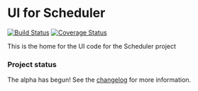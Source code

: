 # UI for Scheduler
[![Build Status](https://travis-ci.org/itryapitsin/scheduler-ui.svg?branch=master)](https://travis-ci.org/itryapitsin/scheduler-ui)
[![Coverage Status](https://coveralls.io/repos/github/itryapitsin/scheduler-ui/badge.svg?branch=master)](https://coveralls.io/github/itryapitsin/scheduler-ui?branch=master)

This is the home for the UI code for the Scheduler project

### Project status
The alpha has begun! See the [changelog](CHANGELOG.md) for more information.
